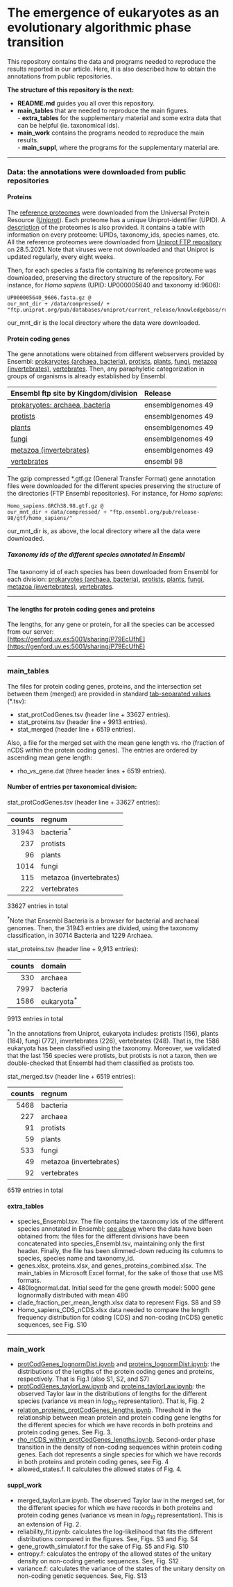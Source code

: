 # The emergence of eukaryotes as an evolutionary algorithmic phase transition

This repository contains the data and programs needed to reproduce the results reported in our article. Here, it is also described how to obtain the annotations from public repositories.  

**The structure of this repository is the next:**  
 - **README.md** guides you all over this repository.
 - **main_tables** that are needed to reproduce the main figures.  
         - **extra_tables** for the supplementary material and some extra data that can be helpful (ie. taxonomical ids).  
 - **main_work** contains the programs needed to reproduce the main results.  
         - **main_suppl**, where the programs for the supplementary material are.

---
### Data: the annotations were downloaded from public repositories

#### Proteins
The [reference proteomes](https://www.uniprot.org/proteomes/?query=*&fil=reference%3Ayes) were downloaded from the Universal Protein Resource ([Uniprot](https://www.uniprot.org/)). Each proteome has a unique Uniprot-identifier (UPID). A [description](https://ftp.uniprot.org/pub/databases/uniprot/current_release/knowledgebase/reference_proteomes/README) of the proteomes is also provided. It contains a table with information on every proteome: UPIDs, taxonomy_ids, species names, etc. All the reference proteomes were downloaded from [Uniprot FTP repository](https://ftp.uniprot.org/pub/databases/uniprot/current_release/knowledgebase/reference_proteomes/) on 28.5.2021. Note that viruses were not downloaded and that Uniprot is updated regularly, every eight weeks.  

Then, for each species a fasta file containing its reference proteome was downloaded, preserving the directory structure of the repository. For instance, for _Homo sapiens_ (UPID: UP000005640 and taxonomy id:9606): 
```
UP000005640_9606.fasta.gz @
our_mnt_dir + /data/compressed/ + "ftp.uniprot.org/pub/databases/uniprot/current_release/knowledgebase/reference_proteomes/Eukaryota/UP000005640/"
```
our_mnt_dir is the local directory where the data were downloaded.

#### Protein coding genes 
The gene annotations were obtained from different webservers provided by Ensembl: [prokaryotes (archaea, bacteria)](https://bacteria.ensembl.org), [protists](https://protists.ensembl.org), [plants](https://plants.ensembl.org), [fungi](http://fungi.ensembl.org/), [metazoa (invertebrates)](https://metazoa.ensembl.org), [vertebrates](https://ensembl.org/index.html). Then, any paraphyletic categorization in groups of organisms is already established by Ensembl. 


| Ensembl ftp site by Kingdom/division                                          | Release            |  
| :---------------------------------------------------------------------------  | :----------------- |  
| [prokaryotes: archaea, bacteria](http://ftp.ensemblgenomes.org/pub/bacteria/) | ensemblgenomes 49  |  
| [protists](http://ftp.ensemblgenomes.org/pub/protists/)                       | ensemblgenomes 49  |  
| [plants](http://ftp.ensemblgenomes.org/pub/plants/)                           | ensemblgenomes 49  |  
| [fungi](http://ftp.ensemblgenomes.org/pub/fungi/)                             | ensemblgenomes 49  |  
| [metazoa (invertebrates)](http://ftp.ensemblgenomes.org/pub/metazoa/)                         | ensemblgenomes 49  |  
| [vertebrates](https://ftp.ensembl.org/pub/)                                   | ensembl 98         |  

The gzip compressed *.gtf.gz (General Transfer Format) gene annotation files were downloaded for the different species preserving the structure of the directories (FTP Ensembl repositories). For instance, for _Homo sapiens_: 
```
Homo_sapiens.GRCh38.98.gtf.gz @
our_mnt_dir + data/compressed/ + "ftp.ensembl.org/pub/release-98/gtf/homo_sapiens/"
```
our_mnt_dir is, as above, the local directory where all the data were downloaded.

##### Taxonomy ids of the different species annotated in Ensembl
The taxonomy id of each species has been downloaded from Ensembl for each division: [prokaryotes (archaea, bacteria)](http://ftp.ensemblgenomes.org/pub/bacteria/release-49/species_EnsemblBacteria.txt), [protists](http://ftp.ensemblgenomes.org/pub/protists/release-49/species_EnsemblProtists.txt), [plants](http://ftp.ensemblgenomes.org/pub/plants/release-49/species_EnsemblPlants.txt), [fungi](http://ftp.ensemblgenomes.org/pub/fungi/release-49/species_EnsemblFungi.txt), [metazoa (invertebrates)](http://ftp.ensemblgenomes.org/pub/metazoa/release-49/species_EnsemblMetazoa.txt), [vertebrates](https://ftp.ensembl.org/pub/release-98/species_EnsemblVertebrates.txt).  

---
#### The lengths for protein coding genes and proteins
The lengths, for any gene or protein, for all the species can be accessed from our server:   
[https://genford.uv.es:5001/sharing/P79EcUfhE](https://genford.uv.es:5001/sharing/P79EcUfhE)

---
### main_tables
The files for protein coding genes, proteins, and the intersection set between them (merged) are provided in standard [tab-separated values](https://en.wikipedia.org/wiki/Tab-separated_values) (*.tsv):
- stat_protCodGenes.tsv (header line + 33627 entries).  
- stat_proteins.tsv (header line + 9913 entries).  
- stat_merged (header line + 6519 entries).  

Also, a file for the merged set with the mean gene length vs. rho (fraction of nCDS within the protein coding genes). The entries are ordered by ascending mean gene length:  
- rho_vs_gene.dat (three header lines + 6519 entries).

#### **Number of entries per taxonomical division:**
stat_protCodGenes.tsv (header line + 33627 entries):  

| counts | regnum                       |  
|-----:  |:----------                   |
| 31943  | bacteria<sup>*</sup>         |
| 237    | protists                     |
| 96     | plants                       |
| 1014   | fungi                        |
| 115    | metazoa (invertebrates)      |
| 222    | vertebrates                  |
33627 entries in total  

<sup>*</sup>Note that Ensembl Bacteria is a browser for bacterial and archaeal genomes. Then, the 31943 entries are divided, using the taxonomy classification, in 30714 Bacteria and 1229 Archaea.  

stat_proteins.tsv (header line + 9,913 entries):  

| counts | domain |  
|-----:|:-------- |
| 330  | archaea  |
| 7997 | bacteria |
| 1586 | eukaryota<sup>*</sup> |
9913 entries in total

<sup>*</sup>In the annotations from Uniprot, eukaryota includes: protists (156), plants (184), fungi (772), invertebrates (226), vertebrates (248). That is, the 1586 eukaryota has been classified using the taxonomy. Moreover, we validated that the last 156 species were protists, but protists is not a taxon, then we double-checked that Ensembl had them classified as protists too. 

stat_merged.tsv (header line + 6519 entries):  

| counts | regnum      |  
|-----:  |:----------  |
| 5468   | bacteria    |
| 227    | archaea     |
| 91     | protists    |
| 59     | plants      |
| 533    | fungi       |
| 49     | metazoa (invertebrates) |
| 92     | vertebrates |
6519 entries in total  

#### extra_tables
- species_Ensembl.tsv. The file contains the taxonomy ids of the different species annotated in Ensembl; [see above](./README.md#taxonomy-ids-of-the-different-species-annotated-in-ensembl) where the data have been obtained from: the files for the different divisions have been concatenated into species_Ensembl.tsv, maintaining only the first header. Finally, the file has been slimmed-down reducing its columns to species, species name and taxonomy_id.  
- genes.xlsx, proteins.xlsx, and genes_proteins_combined.xlsx. The main_tables in Microsoft Excel format, for the sake of those that use MS formats.  
- 480lognormal.dat. Initial seed for the gene growth model: 5000 gene lognormally distributed with mean 480
- clade_fraction_per_mean_length.xlsx data to represent Figs. S8 and S9
- Homo_sapiens_CDS_nCDS.xlsx data needed to compare the length frequency distribution for coding (CDS) and non-coding (nCDS) genetic sequences, see Fig. S10

---
### main_work
- [protCodGenes_lognormDist.ipynb](./main_work/protCodGenes_lognormDist.ipynb) and [proteins_lognormDist.ipynb](./main_work/proteins_lognormDist.ipynb): the distributions of the lengths of the protein coding genes and proteins, respectively. That is Fig.1 (also S1, S2, and S7)  
- [protCodGenes_taylorLaw.ipynb](./main_work/protCodGenes_taylorLaw.ipynb) and [proteins_taylorLaw.ipynb](./main_work/proteins_taylorLaw.ipynb): the observed Taylor law in the distributions of lengths for the different species (variance vs mean in $log_{10}$ representation). That is, Fig. 2  
- [relation_proteins_protCodGenes_lengths.ipynb](./main_work/relation_proteins_protCodGenes_lengths.ipynb). Threshold in the relationship between mean protein and protein coding gene lengths for the different species for which we have records in both proteins and protein coding genes. See Fig. 3. 
- [rho_nCDS_within_protCodGenes_lengths.ipynb](./main_work/rho_nCDS_within_protCodGenes_lengths.ipynb). Second-order phase transition in the density of non-coding sequences within protein coding genes. Each dot represents a single species for which we have records in both proteins and protein coding genes, see Fig. 4 
- allowed_states.f. It calculates the allowed states of Fig. 4.
 
#### suppl_work  
- merged_taylorLaw.ipynb. The observed Taylor law in the merged set, for the different species for which we have records in both proteins and protein coding genes (variance vs mean in $log_{10}$ representation). This is an extension of Fig. 2.  
- reliability_fit.ipynb: calculates the log-likelihood that fits the different distributions compared in the figures. See, Figs. S3 and Fig. S4  
- gene_growth_simulator.f for the sake of Fig. S5 and Fig. S10  
- entropy.f: calculates the entropy of the allowed states of the unitary density on non-coding genetic sequences. See, Fig. S12  
- variance.f: calculates the variance of the states of the unitary density on non-coding genetic sequences. See, Fig. S13  
